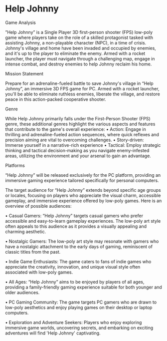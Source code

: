# Help Johnny
Game Analysis

”Help Johnny” is a Single Player 3D first-person shooter (FPS) low-poly game where players take on the role of a skilled protagonist tasked with assisting Johnny, a non-playable character (NPC), in a time of crisis. Johnny's village and home have been invaded and occupied by enemies, and it's up to the player to eliminate the enemy. Armed with a rocket launcher, the player must navigate through a challenging map, engage in intense combat, and destroy enemies to help Johnny reclaim his home.

Mission Statement

Prepare for an adrenaline-fueled battle to save Johnny's village in “Help Johnny”, an immersive 3D FPS game for PC. Armed with a rocket launcher, you'll be able to eliminate ruthless enemies, liberate the village, and restore peace in this action-packed cooperative shooter.

Genre

While Help Johnny primarily falls under the First-Person Shooter (FPS) genre, these additional genres highlight the various aspects and features that contribute to the game's overall experience:
•	Action: Engage in thrilling and adrenaline-fueled action sequences, where quick reflexes and precision aiming are vital to overcoming challenges.
•	Story-driven: Immerse yourself in a narrative-rich experience
•	Tactical: Employ strategic thinking and tactical decision-making as you navigate enemy-infested areas, utilizing the environment and your arsenal to gain an advantage.

Platforms

“Help Johnny” will be released exclusively for the PC platform, providing an immersive gaming experience tailored specifically for personal computers.

The target audience for “Help Johnny” extends beyond specific age groups or locales, focusing on players who appreciate the visual charm, accessible gameplay, and immersive experience offered by low-poly games. Here is an overview of possible audiences:

•	Casual Gamers: “Help Johnny” targets casual gamers who prefer accessible and easy-to-learn gameplay experiences. The low-poly art style often appeals to this audience as it provides a visually appealing and charming aesthetic.

•	Nostalgic Gamers: The low-poly art style may resonate with gamers who have a nostalgic attachment to the early days of gaming, reminiscent of classic titles from the past.

•	Indie Game Enthusiasts: The game caters to fans of indie games who appreciate the creativity, innovation, and unique visual style often associated with low-poly games.

•	All Ages: “Help Johnny” aims to be enjoyed by players of all ages, providing a family-friendly gaming experience suitable for both younger and older audiences.

•	PC Gaming Community: The game targets PC gamers who are drawn to low-poly aesthetics and enjoy playing games on their desktop or laptop computers.

•	Exploration and Adventure Seekers: Players who enjoy exploring immersive game worlds, uncovering secrets, and embarking on exciting adventures will find 'Help Johnny' captivating.

